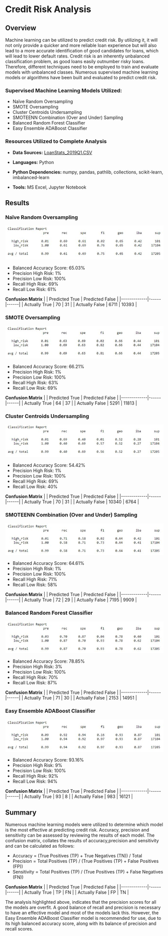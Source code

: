 # Credit Risk Analysis

## Overview
Machine learning can be utilized to predict credit risk. By utilizing it, it will not only provide a quicker and more reliable loan experience but will also lead to a more accurate identification of good candidates for loans, which will lead to lower default rates. Credit risk is an inherently unbalanced classification problem, as good loans easily outnumber risky loans. Therefore, different techniques need to be employed to train and evaluate models with unbalanced classes. Numerous supervised machine learning models or algorithms have been built and evaluated to predict credit risk. 

### Supervised Machine Learning Models Utilized:
* Naïve Random Oversampling
* SMOTE Oversampling
* Cluster Centroids Undersampling 
* SMOTEENN Combination (Over and Under) Sampling
* Balanced Random Forest Classifier
* Easy Ensemble ADABoost Classifier  

### Resources Utilized to Complete Analysis
* **Data Sources:** 
[LoanStats_2019Q1.CSV](https://github.com/cmmgw/Credit_Risk_Analysis/blob/main/Resources/LoanStats_2019Q1.zip) 

* **Languages:** Python
* **Python Dependencies:** numpy, pandas, pathlib, collections, scikit-learn, imbalanced-learn
* **Tools:** MS Excel, Jupyter Notebook


## Results

### Naïve Random Oversampling

![Classification_Report_Naive_Random_Oversampling](https://github.com/cmmgw/Credit_Risk_Analysis/blob/main/Resources/Classification_Report_Naive_Random_Oversampling.JPG)

* Balanced Accuracy Score: 65.03%
* Precision High Risk: 1%
* Precision Low Risk: 100%
* Recall High Risk: 69% 
* Recall Low Risk: 61%

**Confusion Matrix**
|             | Predicted True  | Predicted False | 
|-------------|------|------|
| Actually True | 70 | 31 |
| Actually False | 6711 | 10393 |



### SMOTE Oversampling

![Classification_Report_SMOTE_Oversampling](https://github.com/cmmgw/Credit_Risk_Analysis/blob/main/Resources/Classification_Report_SMOTE_Oversampling.JPG)

* Balanced Accuracy Score: 66.21%
* Precision High Risk: 1%
* Precision Low Risk: 100%
* Recall High Risk: 63% 
* Recall Low Risk: 69%

**Confusion Matrix**
|             | Predicted True  | Predicted False | 
|-------------|------|------|
| Actually True | 64 | 37 |
| Actually False | 5291 | 11813 |



### Cluster Centroids Undersampling 

![Classification_Report_Cluster_Centroids_Undersampling](https://github.com/cmmgw/Credit_Risk_Analysis/blob/main/Resources/Classification_Report_Cluster_Centroids_Undersampling.JPG)

* Balanced Accuracy Score: 54.42%
* Precision High Risk: 1%
* Precision Low Risk: 100%
* Recall High Risk: 69% 
* Recall Low Risk: 40%

**Confusion Matrix**
|             | Predicted True  | Predicted False | 
|-------------|------|------|
| Actually True | 70 | 31 |
| Actually False | 10340 | 6764 |



### SMOTEENN Combination (Over and Under) Sampling

![Classification_Report_SMOTEENN_Combination_Sampling](https://github.com/cmmgw/Credit_Risk_Analysis/blob/main/Resources/Classification_Report_SMOTEENN_Combination_Sampling.JPG)

* Balanced Accuracy Score: 64.61%
* Precision High Risk: 1%
* Precision Low Risk: 100%
* Recall High Risk: 71% 
* Recall Low Risk: 58%

**Confusion Matrix**
|             | Predicted True  | Predicted False | 
|-------------|------|------|
| Actually True | 72 | 29 |
| Actually False | 7195 | 9909 |



### Balanced Random Forest Classifier

![Classification_Report_Balanced_Random_Forest_Classifier](https://github.com/cmmgw/Credit_Risk_Analysis/blob/main/Resources/Classification_Report_Balanced_Random_Forest_Classifier.JPG)

* Balanced Accuracy Score: 78.85%
* Precision High Risk: 3%
* Precision Low Risk: 100%
* Recall High Risk: 70% 
* Recall Low Risk: 87%

**Confusion Matrix**
|             | Predicted True  | Predicted False | 
|-------------|------|------|
| Actually True | 71 | 30 |
| Actually False | 2153 | 14951 |



### Easy Ensemble ADABoost Classifier  

![Classification_Report_Easy_Ensemble_ADABoost_Classifier](https://github.com/cmmgw/Credit_Risk_Analysis/blob/main/Resources/Classification_Report_Easy_Ensemble_ADABoost_Classifier.JPG)

* Balanced Accuracy Score: 93.16%
* Precision High Risk: 9%
* Precision Low Risk: 100%
* Recall High Risk: 92% 
* Recall Low Risk: 94%

**Confusion Matrix**
|             | Predicted True  | Predicted False | 
|-------------|------|------|
| Actually True | 93 | 8 |
| Actually False | 983 | 16121 |



## Summary
Numerous machine learning models were utilized to determine which model is the most effective at predicting credit risk. Accuracy, precision and sensitivity can be assessed by reviewing the results of each model. The confusion matrix, collates the results of accuracy,precision and sensitivity and can be calculated as follows: 

* Accuracy = (True Positives (TP) + True Negatives (TN)) / Total
* Precision = Total Positives (TP) / (True Positives (TP) + False Positives (FP))
* Sensitivity = Total Positives (TP) / (True Positives (TP) + False Negatives (FN)) 

**Confusion Matrix**
|             | Predicted True  | Predicted False | 
|-------------|------|------|
| Actually True | TP | FN |
| Actually False | FP | TN |


The analysis highlighted above, indicates that the precision scores for all the models are overfit. A good balance of recall and precision is necessary to have an effective model and most of the models lack this. However, the Easy Ensemble ADABoost Classifier model is recommended for use, due to its high balanced accuracy score, along with its balance of precision and recall scores.